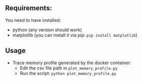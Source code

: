 ## Requirements:
You need to have installed:
- python (any version should work)
- matplotlib (you can install it via pip: `pip install matplotlib`)

## Usage

- Trace memory profile generated by the docker container:
  - Edit the csv file path in `plot_memory_profile.py`
  - Run the script: `python plot_memory_profile.py`
